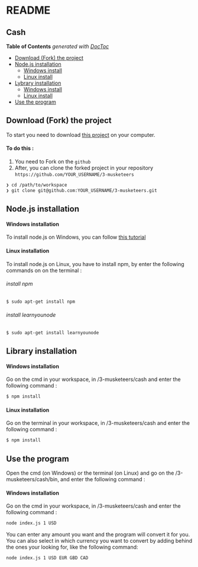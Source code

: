 # README

## Cash

**Table of Contents**  *generated with [DocToc](https://github.com/thlorenz/doctoc)*

- [Download (Fork) the project](#intro)
- [Node.js installation](#installNode)
  - [Windows install](#WindowsNode)
  - [Linux install](#LinuxNode)
- [Lybrary installation](#installLibrary)
  - [Windows install](#WindowsLibrary)
  - [Linux install](#LinuxLibrary)
- [Use the program](#use)

## Download (Fork) the project

To start you need to download [this project](#https://github.com/NicoMonteil/3-musketeers) on your computer.

#### To do this :
1. You need to Fork on the ```github```
2. After, you can clone the forked project in your repository ```https://github.com/YOUR_USERNAME/3-musketeers```

```sh
❯ cd /path/to/workspace
❯ git clone git@github.com:YOUR_USERNAME/3-musketeers.git
```
## Node.js installation

#### Windows installation
To install node.js on Windows, you can follow [this tutorial](#http://blog.teamtreehouse.com/install-node-js-npm-windows)

#### Linux installation
To install node.js on Linux, you have to install npm, by enter the following commands on on the terminal :
###### install npm
```sh
$ sudo apt-get install npm
```
###### install learnyounode
```sh
$ sudo apt-get install learnyounode
```

## Library installation
#### Windows installation
Go on the cmd in your workspace, in /3-musketeers/cash and enter the following command :
```sh
$ npm install
```

#### Linux installation
Go on the terminal in your workspace, in /3-musketeers/cash and enter the following command :
```sh
$ npm install
```

## Use the program
Open the cmd (on Windows) or the terminal (on Linux) and go on the /3-musketeers/cash/bin, and enter the following command :
#### Windows installation
Go on the cmd in your workspace, in /3-musketeers/cash and enter the following command :
```sh
node index.js 1 USD
```
You can enter any amount you want and the program will convert it for you.
You can also select in which currency you want to convert by adding behind the ones your looking for, like the following command:
```sh
node index.js 1 USD EUR GBD CAD
```
